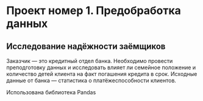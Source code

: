 # Проект номер 1. Предобработка данных

## Исследование надёжности заёмщиков

Заказчик — это кредитный отдел банка. 
Необходимо провести преподготовку данных и исследовать влияет ли семейное положение и количество детей клиента на факт погашения кредита в срок. 
Исходные данные от банка — статистика о платёжеспособности клиентов.

Использована библиотека Pandas
